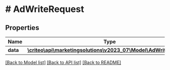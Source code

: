 # # AdWriteRequest

## Properties

Name | Type | Description | Notes
------------ | ------------- | ------------- | -------------
**data** | [**\criteo\api\marketingsolutions\v2023_07\Model\AdWriteResource**](AdWriteResource.md) |  | [optional]

[[Back to Model list]](../../README.md#models) [[Back to API list]](../../README.md#endpoints) [[Back to README]](../../README.md)
